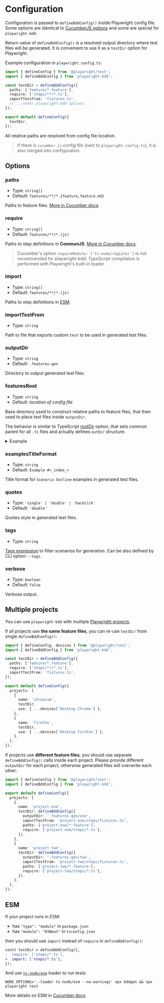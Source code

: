 # Configuration

Configuration is passed to `defineBddConfig()` inside Playwright config file.
Some options are identical to [CucumberJS options](https://github.com/cucumber/cucumber-js/blob/main/docs/configuration.md#options) and some are special for `playwright-bdd`.

Return value of `defineBddConfig()` is a resolved output directory where test files will be generated. It is convenient to use it as a `testDir` option for Playwright.

Example configuration in `playwright.config.ts`:
```ts
import { defineConfig } from '@playwright/test';
import { defineBddConfig } from 'playwright-bdd';

const testDir = defineBddConfig({
  paths: ['feature/*.feature'],
  require: ['steps/**/*.ts'],
  importTestFrom: 'fixtures.ts',
  // ...other playwright-bdd options
});

export default defineConfig({
  testDir,
});
```

All relative paths are resolved from config file location.

> If there is `cucumber.js` config file (next to `playwright.config.ts`), it is also merged into configuration.

## Options

### paths

- Type: `string[]`
- Default: `features/**/*.{feature,feature.md}`

Paths to feature files. [More in Cucumber docs](https://github.com/cucumber/cucumber-js/blob/main/docs/configuration.md#finding-your-features).

### require

- Type: `string[]`
- Default: `features/**/*.(js)`

Paths to step definitions in **CommonJS**. [More in Cucumber docs](https://github.com/cucumber/cucumber-js/blob/main/docs/configuration.md#finding-your-code).

> Cucumber's option `requireModule: ['ts-node/register']` is not recommended for playwright-bdd. TypeScript compilation is performed with Playwright's built-in loader.

### import

- Type: `string[]`
- Default: `features/**/*.(js)`

Paths to step definitions in [ESM](#esm).

### importTestFrom

- Type: `string`

Path to file that exports custom `test` to be used in generated test files.

### outputDir

- Type: `string`
- Default: `.features-gen`

Directory to output generated test files.

### featuresRoot

- Type: `string`
- Default: *location of config file*

Base directory used to construct relative paths to feature files, 
that then used to place test files inside `outputDir`.

The behavior is similar to TypeScript [rootDir](https://www.typescriptlang.org/tsconfig#rootDir) option, that sets common parent for all `.ts` files and actually defines `outDir` structure.

<details>
  <summary>Example</summary>

  Imagine the following project structure:

  ```
  features
    feature1.feature
    subdir
      feature2.feature
  playwright.config.ts 
  ```

  If you generate tests without `featuresRoot` you will get the following output:
  ```
  .features-gen
    features
      feature1.feature.spec.js
      subdir
        feature2.feature.spec.js
  ```

  If you don't want to include `features` directory into output, you can set `featuresRoot: './features'` and then all output paths will be resolved from it:
  ```
  .features-gen
    feature1.feature.spec.js
    subdir
      feature2.feature.spec.js
  ```
</details>

### examplesTitleFormat

- Type: `string`
- Default: `Example #<_index_>`

Title format for `Scenario Outline` examples in generated test files.

### quotes

- Type: `'single' | 'double' | 'backtick'`
- Default: `'double'`

Quotes style in generated test files.

### tags

- Type: `string`

[Tags expression](https://cucumber.io/docs/cucumber/api/?lang=javascript#tag-expressions) to filter scenarios for generation. Can be also defined by CLI option `--tags`.

### verbose

- Type: `boolean`
- Default: `false`

Verbose output.

## Multiple projects
You can use `playwright-bdd` with multiple [Playwright projects](https://playwright.dev/docs/test-projects). 

If all projects use **the same feature files**, you can re-use `testDir` from single `defineBddConfig()`:
```ts
import { defineConfig, devices } from '@playwright/test';
import { defineBddConfig } from 'playwright-bdd';

const testDir = defineBddConfig({
  paths: ['feature/*.feature'],
  require: ['steps/**/*.ts'],
  importTestFrom: 'fixtures.ts',
});

export default defineConfig({
  projects: [
    {
      name: 'chromium',
      testDir,
      use: { ...devices['Desktop Chrome'] },
    },
    {
      name: 'firefox',
      testDir,
      use: { ...devices['Desktop Firefox'] },
    },
  ],
});
```

If projects use **different feature files**, you should use separate `defineBddConfig()` calls inside each project. Please provide different `outputDir` for each project, otherwise generated files will overwrite each other:
```ts
import { defineConfig } from '@playwright/test';
import { defineBddConfig } from 'playwright-bdd';

export default defineConfig({
  projects: [
    {
      name: 'project-one',
      testDir: defineBddConfig({
        outputDir: '.features-gen/one',
        importTestFrom: 'project-one/steps/fixtures.ts',
        paths: ['project-one/*.feature'],
        require: ['project-one/steps/*.ts'],
      }),
    },
    {
      name: 'project-two',
      testDir: defineBddConfig({
        outputDir: '.features-gen/two',
        importTestFrom: 'project-two/steps/fixtures.ts',
        paths: ['project-two/*.feature'],
        require: ['project-two/steps/*.ts'],
      }),
    },
  ],
});
```

## ESM
If your project runs in ESM:
 * has `"type": "module"` in `package.json` 
 * has `"module": "ESNext"` in `tsconfig.json`

then you should use `import` instead of `require` in `defineBddConfig()`:

```diff
const testDir = defineBddConfig({,
-  require: ['steps/*.ts'],
+  import: ['steps/*.ts'],
});
```

And use [`ts-node/esm`](https://github.com/TypeStrong/ts-node#native-ecmascript-modules) loader to run tests:
```
NODE_OPTIONS='--loader ts-node/esm --no-warnings' npx bddgen && npx playwright test
```

More details on ESM in [Cucumber docs](https://github.com/cucumber/cucumber-js/blob/main/docs/esm.md).